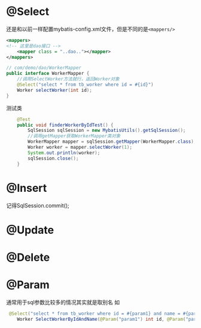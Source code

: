 # @Select
还是和以前一样配置mybatis-config.xml文件，但是不同的是`<mappers/>`
```xml
<mappers>
<!-- 这里是dao接口 -->
    <mapper class = "..dao.."></mapper>
</mappers>
```
```java
// com/demo/dao/WorkerMapper
public interface WorkerMapper {
    //调用SelectWorker方法就行，返回Worker对象
    @Select("select * from tb_worker where id = #{id}")
    Worker selectWorker(int id);
}
```
测试类
```java
    @Test
    public void finderWorkerByIdTest() {
        SqlSession sqlSession = new MybatisUtils().getSqlSession();
        //调用getMapper获取WorkerMapper类对象
        WorkerMapper mapper = sqlSession.getMapper(WorkerMapper.class);
        Worker worker = mapper.selectWorker(1);
        System.out.println(worker);
        sqlSession.close();
    }
```

# @Insert
记得SqlSession.commit();

# @Update

# @Delete

# @Param
通常用于sql参数比较多的情况其实就是取别名
如
```java
 @Select("select * from tb_worker where id = #{param1} and name = #{param2}")
    Worker SelectWorkerByIdAndName(@Param("param1") int id, @Param("param2") String name);
```